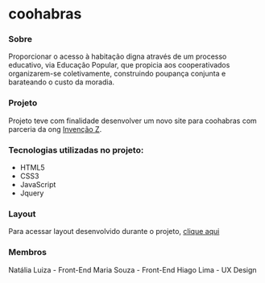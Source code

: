 # coohabras

### Sobre

Proporcionar o acesso à habitação digna através de um processo educativo, via Educação Popular, que propicia aos cooperativados organizarem-se coletivamente, construindo poupança conjunta e barateando o custo da moradia.


### Projeto

Projeto teve com finalidade desenvolver um novo site para coohabras com parceria da ong [Invenção Z](https://invencaoz.org).

### Tecnologias utilizadas no projeto:
- HTML5
- CSS3
- JavaScript
- Jquery


### Layout
Para acessar layout desenvolvido durante o projeto, [clique aqui](https://www.figma.com/file/Q3ZoHP8zQsXsuSD8mMRHqr/Prototyping-in-Figma?node-id=23%3A0)


### Membros
Natália Luiza - Front-End 
Maria Souza - Front-End
Hiago Lima - UX Design




